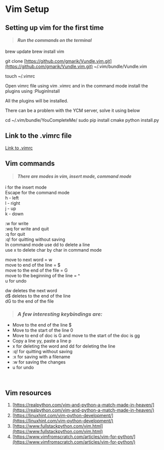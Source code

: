 # Vim Setup


## Setting up vim for the first time


> #### _Run the commands on the terminal_

brew update
brew install vim

git clone [https://github.com/gmarik/Vundle.vim.git](https://github.com/gmarik/Vundle.vim.git) ~/.vim/bundle/Vundle.vim


touch ~/.vimrc

Open vimrc file using vim .vimrc and in the command mode install the plugins using :PluginInstall


All the plugins will be installed.


There can be a problem with the YCM server, solve it using below


cd ~/.vim/bundle/YouCompleteMe/
sudo pip install cmake
python install.py

## Link to the .vimrc file

[Link to .vimrc](https://github.com/Prashantmdgl9/Vim/blob/master/.vimrc)


## Vim commands

> #### _There are modes in vim, insert mode, command mode_

i for the insert mode
<br>
Escape for the command mode
<br>
h - left
<br>
l - right
<br>
j - up
<br>
k - down
<br>

:w for write
<br>
:wq for write and quit<br>
:q for quit<br>
:q! for quitting without saving<br>
In command mode use dd to delete a line<br>
use x to delete char by char in command mode<br>

move to next word = w<br>
move to end of the line = $<br>
move to the end of the file = G<br>
move to the beginning of the line = ^ <br>
u for undo<br>


dw deletes the next word<br>
d$ deletes to the end of the line<br>
dG to the end of the file<br>



> ### _A few interesting keybindings are:_  <br>

 - Move to the end of the line $<br>
 - Move to the start of the line 0<br>
 - Move to end of doc is G and move to the start of the doc is gg<br>
 - Copy a line yy, paste a line p<br>
 - x for deleting the word and dd for deleting the line<br>
 - :q! for quitting without saving<br>
 - :x <filename> for saving with a filename<br>
 - :w for saving the changes<br>
 - u for undo<br>
<br>


## Vim resources



1. [https://realpython.com/vim-and-python-a-match-made-in-heaven/](https://realpython.com/vim-and-python-a-match-made-in-heaven/)
2. [https://linuxhint.com/vim-python-development/](https://linuxhint.com/vim-python-development/)
3. [https://www.fullstackpython.com/vim.html](https://www.fullstackpython.com/vim.html)
4. [https://www.vimfromscratch.com/articles/vim-for-python/](https://www.vimfromscratch.com/articles/vim-for-python/)

